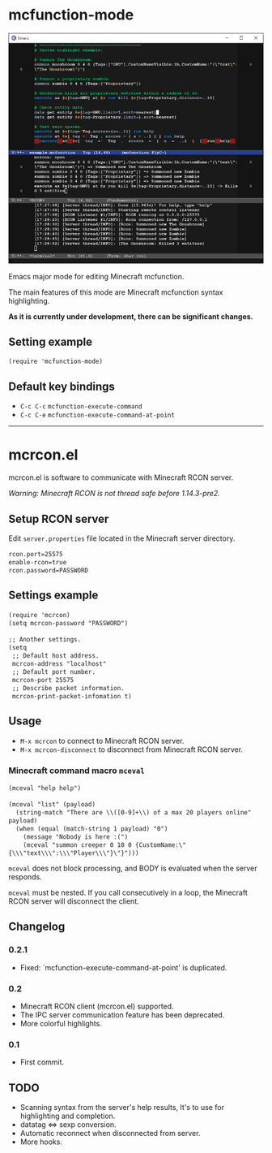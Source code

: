 # mcfunction-mode

![Screenshot](ss00.png)

Emacs major mode for editing Minecraft mcfunction.

The main features of this mode are Minecraft mcfunction syntax highlighting.

**As it is currently under development, there can be significant changes.**

## Setting example

~~~elisp
(require 'mcfunction-mode)
~~~

## Default key bindings
* `C-c C-c` `mcfunction-execute-command`
* `C-c C-e` `mcfunction-execute-command-at-point`

---

# mcrcon.el

mcrcon.el is software to communicate with Minecraft RCON server.

*Warning: Minecraft RCON is not thread safe before 1.14.3-pre2.*

## Setup RCON server

Edit `server.properties` file located in the Minecraft server directory.
~~~
rcon.port=25575
enable-rcon=true
rcon.password=PASSWORD
~~~

## Settings example

~~~elisp
(require 'mcrcon)
(setq mcrcon-password "PASSWORD")

;; Another settings.
(setq 
 ;; Default host address.
 mcrcon-address "localhost"
 ;; Default port number.
 mcrcon-port 25575
 ;; Describe packet information.
 mcrcon-print-packet-infomation t)
~~~

## Usage

* `M-x mcrcon` to connect to Minecraft RCON server.
* `M-x mcrcon-disconnect` to disconnect from Minecraft RCON server.

### Minecraft command macro `mceval`

~~~ elisp
(mceval "help help")

(mceval "list" (payload)
  (string-match "There are \\([0-9]+\\) of a max 20 players online" payload)
  (when (equal (match-string 1 payload) "0")
    (message "Nobody is here :(")
    (mceval "summon creeper 0 10 0 {CustomName:\"{\\\"text\\\":\\\"Player\\\"}\"}")))
~~~

`mceval` does not block processing, and BODY is evaluated when the server responds.

`mceval` must be nested.  If you call consecutively in a loop, the Minecraft RCON server will disconnect the client.

## Changelog
### 0.2.1
* Fixed: `mcfunction-execute-command-at-point' is duplicated.
### 0.2
* Minecraft RCON client (mcrcon.el) supported.
* The IPC server communication feature has been deprecated.
* More colorful highlights.
### 0.1
* First commit.

## TODO
* Scanning syntax from the server's help results, It's to use for highlighting and completion.
* datatag <=> sexp conversion.
* Automatic reconnect when disconnected from server.
* More hooks.
